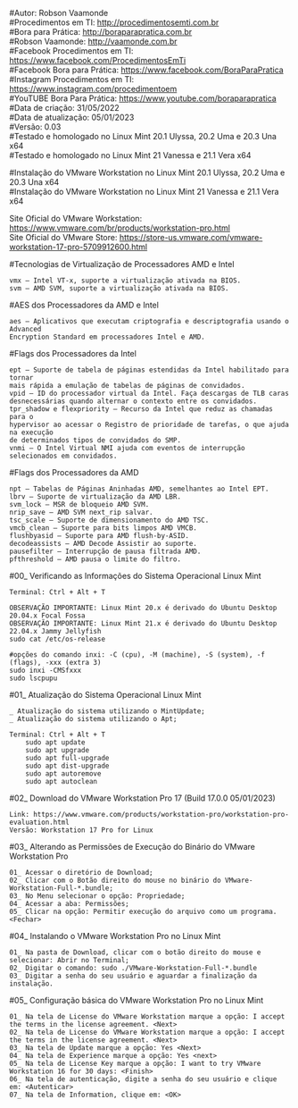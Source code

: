 #Autor: Robson Vaamonde<br>
#Procedimentos em TI: http://procedimentosemti.com.br<br>
#Bora para Prática: http://boraparapratica.com.br<br>
#Robson Vaamonde: http://vaamonde.com.br<br>
#Facebook Procedimentos em TI: https://www.facebook.com/ProcedimentosEmTi<br>
#Facebook Bora para Prática: https://www.facebook.com/BoraParaPratica<br>
#Instagram Procedimentos em TI: https://www.instagram.com/procedimentoem<br>
#YouTUBE Bora Para Prática: https://www.youtube.com/boraparapratica<br>
#Data de criação: 31/05/2022<br>
#Data de atualização: 05/01/2023<br>
#Versão: 0.03<br>
#Testado e homologado no Linux Mint 20.1 Ulyssa, 20.2 Uma e 20.3 Una x64<br>
#Testado e homologado no Linux Mint 21 Vanessa e 21.1 Vera x64

#Instalação do VMware Workstation no Linux Mint 20.1 Ulyssa, 20.2 Uma e 20.3 Una x64<br>
#Instalação do VMware Workstation no Linux Mint 21 Vanessa e 21.1 Vera x64

Site Oficial do VMware Workstation: https://www.vmware.com/br/products/workstation-pro.html<br>
Site Oficial do VMware Store: https://store-us.vmware.com/vmware-workstation-17-pro-5709912600.html

#Tecnologias de Virtualização de Processadores AMD e Intel<br>

	vmx – Intel VT-x, suporte a virtualização ativada na BIOS.
	svm – AMD SVM, suporte a virtualização ativada na BIOS.

#AES dos Processadores da AMD e Intel<br>

	aes – Aplicativos que executam criptografia e descriptografia usando o Advanced
	Encryption Standard em processadores Intel e AMD.

#Flags dos Processadores da Intel<br>

	ept – Suporte de tabela de páginas estendidas da Intel habilitado para tornar
	mais rápida a emulação de tabelas de páginas de convidados.
	vpid – ID do processador virtual da Intel. Faça descargas de TLB caras
	desnecessárias quando alternar o contexto entre os convidados.
	tpr_shadow e flexpriority – Recurso da Intel que reduz as chamadas para o
	hypervisor ao acessar o Registro de prioridade de tarefas, o que ajuda na execução
	de determinados tipos de convidados do SMP.
	vnmi – O Intel Virtual NMI ajuda com eventos de interrupção selecionados em convidados.

#Flags dos Processadores da AMD<br>

	npt – Tabelas de Páginas Aninhadas AMD, semelhantes ao Intel EPT.
	lbrv – Suporte de virtualização da AMD LBR.
	svm_lock – MSR de bloqueio AMD SVM.
	nrip_save – AMD SVM next_rip salvar.
	tsc_scale – Suporte de dimensionamento do AMD TSC.
	vmcb_clean – Suporte para bits limpos AMD VMCB.
	flushbyasid – Suporte para AMD flush-by-ASID.
	decodeassists – AMD Decode Assistir ao suporte.
	pausefilter – Interrupção de pausa filtrada AMD.
	pfthreshold – AMD pausa o limite do filtro.

#00_ Verificando as Informações do Sistema Operacional Linux Mint<br>

	Terminal: Ctrl + Alt + T

	OBSERVAÇÃO IMPORTANTE: Linux Mint 20.x é derivado do Ubuntu Desktop 20.04.x Focal Fossa
	OBSERVAÇÃO IMPORTANTE: Linux Mint 21.x é derivado do Ubuntu Desktop 22.04.x Jammy Jellyfish
	sudo cat /etc/os-release
	
	#opções do comando inxi: -C (cpu), -M (machine), -S (system), -f (flags), -xxx (extra 3)
	sudo inxi -CMSfxxx
	sudo lscpupu

#01_ Atualização do Sistema Operacional Linux Mint<br>

	_ Atualização do sistema utilizando o MintUpdate;
	_ Atualização do sistema utilizando o Apt;

	Terminal: Ctrl + Alt + T
		sudo apt update
		sudo apt upgrade
		sudo apt full-upgrade
		sudo apt dist-upgrade
		sudo apt autoremove
		sudo apt autoclean

#02_ Download do VMware Workstation Pro 17 (Build 17.0.0 05/01/2023)<br>

	Link: https://www.vmware.com/products/workstation-pro/workstation-pro-evaluation.html
	Versão: Workstation 17 Pro for Linux

#03_ Alterando as Permissões de Execução do Binário do VMware Workstation Pro<br>

	01_ Acessar o diretório de Download;
	02_ Clicar com o Botão direito do mouse no binário do VMware-Workstation-Full-*.bundle;
	03_ No Menu selecionar o opção: Propriedade;
	04_ Acessar a aba: Permissões;
	05_ Clicar na opção: Permitir execução do arquivo como um programa.
	<Fechar>

#04_ Instalando o VMware Workstation Pro no Linux Mint<br>

	01_ Na pasta de Download, clicar com o botão direito do mouse e selecionar: Abrir no Terminal;
	02_ Digitar o comando: sudo ./VMware-Workstation-Full-*.bundle
	03_ Digitar a senha do seu usuário e aguardar a finalização da instalação.

#05_ Configuração básica do VMware Workstation Pro no Linux Mint<br>

	01_ Na tela de License do VMware Workstation marque a opção: I accept the terms in the license agreement. <Next>
	02_ Na tela de License do VMware Workstation marque a opção: I accept the terms in the license agreement. <Next>
	03_ Na tela de Update marque a opção: Yes <Next>
	04_ Na tela de Experience marque a opção: Yes <next>
	05_ Na tela de License Key marque a opção: I want to try VMware Workstation 16 for 30 days: <Finish>
	06_ Na tela de autenticação, digite a senha do seu usuário e clique em: <Autenticar>
	07_ Na tela de Information, clique em: <OK>